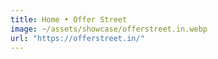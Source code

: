 ```yaml
---
title: Home • Offer Street
image: ~/assets/showcase/offerstreet.in.webp
url: "https://offerstreet.in/"
---
```

